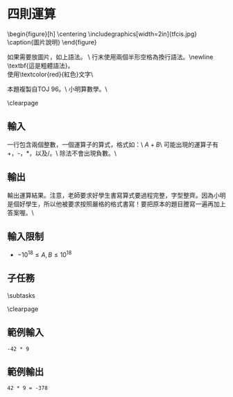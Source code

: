 # 四則運算

\begin{figure}[h]
\centering
\includegraphics[width=2in]{tfcis.jpg}
\caption{圖片說明}
\end{figure}

如果需要放圖片，如上語法。 \\
行末使用兩個半形空格為換行語法。\newline
\textbf{這是粗體語法}。  
使用\textcolor{red}{紅色}文字\\

本題複製自TOJ 96。\\
小明算數學。\\

\clearpage

## 輸入
一行包含兩個整數，一個運算子的算式，格式如：\\
$A + B$\\
可能出現的運算子有+，-，*，以及/。\\
除法不會出現負數。\\

## 輸出
輸出運算結果。注意，老師要求好學生書寫算式要過程完整，字型整齊。因為小明是個好學生，所以他被要求按照嚴格的格式書寫！要把原本的題目謄寫一遍再加上答案喔。\\

## 輸入限制
 - $-10^{18} \leq A, B \leq 10^{18}$

## 子任務
\subtasks

\clearpage

## 範例輸入
```
-42 * 9
```

## 範例輸出
```
42 * 9 = -378
```

